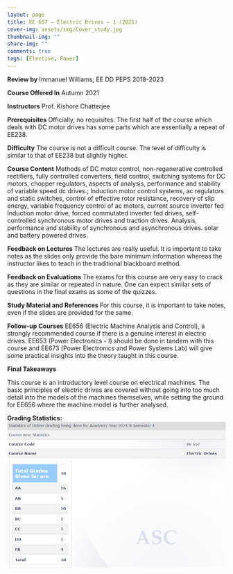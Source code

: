 ```yaml
---
layout: page
title: EE 657 – Electric Drives – 1 (2021)
cover-img: assets/img/Cover_study.jpg
thumbnail-img: ""
share-img: ""
comments: true
tags: [Elective, Power]
---
```


**Review by**
Immanuel Williams, EE DD PEPS 2018-2023

**Course Offered In**
Autumn 2021


**Instructors**
Prof. Kishore Chatterjee

**Prerequisites**
Officially, no requisites. The first half of the course which deals with DC motor drives has some parts which are essentially a repeat of EE238.


**Difficulty**
The course is not a difficult course. The level of difficulty is similar to that of EE238 but slightly higher.

**Course Content**
Methods of DC motor control, non-regenerative controlled rectifiers, fully controlled converters, field control, switching systems for DC motors, chopper regulators, aspects of analysis, performance and stability of variable speed dc drives.; Induction motor control systems, ac regulators and static switches, control of effective rotor resistance, recovery of slip energy, variable frequency control of ac motors, current source inverter fed Induction motor drive, forced commutated inverter fed drives, self-controlled synchronous motor drives and traction drives. Analysis, performance and stability of synchronous and asynchronous drives. solar and battery powered drives.

 
**Feedback on Lectures**
The lectures are really useful. It is important to take notes as the slides only provide the bare minimum information whereas the instructor likes to teach in the traditional blackboard method.

**Feedback on Evaluations**
The exams for this course are very easy to crack as they are similar or repeated in nature. One can expect similar sets of questions in the final exams as some of the quizzes.

**Study Material and References**
For this course, it is important to take notes, even if the slides are provided for the same.


**Follow-up Courses**
EE656 (Electric Machine Analysis and Control), a strongly recommended course if there is a genuine interest in electric drives. EE653 (Power Electronics - I) should be done in tandem with this course and EE673 (Power Electronics and Power Systems Lab) will give some practical insights into the theory taught in this course.


**Final Takeaways**

This course is an introductory level course on electrical machines. The basic principles of electric drives are covered without going into too much detail into the models of the machines themselves, while setting the ground for EE656 where the machine model is further analysed.

**Grading Statistics:**
![Grades](EE657_2021_grades.png)
